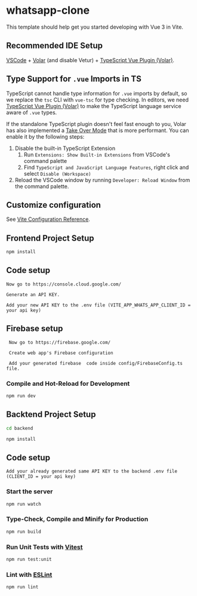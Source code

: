 # whatsapp-clone

This template should help get you started developing with Vue 3 in Vite.

## Recommended IDE Setup

[VSCode](https://code.visualstudio.com/) + [Volar](https://marketplace.visualstudio.com/items?itemName=Vue.volar) (and disable Vetur) + [TypeScript Vue Plugin (Volar)](https://marketplace.visualstudio.com/items?itemName=Vue.vscode-typescript-vue-plugin).

## Type Support for `.vue` Imports in TS

TypeScript cannot handle type information for `.vue` imports by default, so we replace the `tsc` CLI with `vue-tsc` for type checking. In editors, we need [TypeScript Vue Plugin (Volar)](https://marketplace.visualstudio.com/items?itemName=Vue.vscode-typescript-vue-plugin) to make the TypeScript language service aware of `.vue` types.

If the standalone TypeScript plugin doesn't feel fast enough to you, Volar has also implemented a [Take Over Mode](https://github.com/johnsoncodehk/volar/discussions/471#discussioncomment-1361669) that is more performant. You can enable it by the following steps:

1. Disable the built-in TypeScript Extension
    1) Run `Extensions: Show Built-in Extensions` from VSCode's command palette
    2) Find `TypeScript and JavaScript Language Features`, right click and select `Disable (Workspace)`
2. Reload the VSCode window by running `Developer: Reload Window` from the command palette.

## Customize configuration

See [Vite Configuration Reference](https://vitejs.dev/config/).

## Frontend Project Setup

```sh
npm install
```

## Code setup
    Now go to https://console.cloud.google.com/

    Generate an API KEY.

    Add your new API KEY to the .env file (VITE_APP_WHATS_APP_CLIENT_ID = your api key)

 ## Firebase setup
     Now go to https://firebase.google.com/

     Create web app's Firebase configuration
     
     Add your generated firebase  code inside config/FirebaseConfig.ts file.

     

### Compile and Hot-Reload for Development

```sh
npm run dev
```
## Backtend Project Setup

```sh
cd backend
```

```sh
npm install
```

## Code setup
    Add your already generated same API KEY to the backend .env file (CLIENT_ID = your api key) 

     

### Start the server
```sh
npm run watch
```
 

### Type-Check, Compile and Minify for Production

```sh
npm run build
```

### Run Unit Tests with [Vitest](https://vitest.dev/)

```sh
npm run test:unit
```

### Lint with [ESLint](https://eslint.org/)

```sh
npm run lint
```
